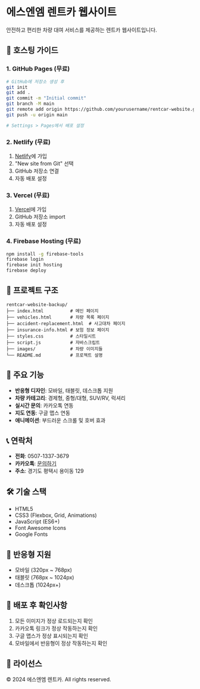 # 에스엔엠 렌트카 웹사이트

안전하고 편리한 차량 대여 서비스를 제공하는 렌트카 웹사이트입니다.

## 🚀 호스팅 가이드

### 1. GitHub Pages (무료)
```bash
# GitHub에 저장소 생성 후
git init
git add .
git commit -m "Initial commit"
git branch -M main
git remote add origin https://github.com/yourusername/rentcar-website.git
git push -u origin main

# Settings > Pages에서 배포 설정
```

### 2. Netlify (무료)
1. [Netlify](https://netlify.com)에 가입
2. "New site from Git" 선택
3. GitHub 저장소 연결
4. 자동 배포 설정

### 3. Vercel (무료)
1. [Vercel](https://vercel.com)에 가입
2. GitHub 저장소 import
3. 자동 배포 설정

### 4. Firebase Hosting (무료)
```bash
npm install -g firebase-tools
firebase login
firebase init hosting
firebase deploy
```

## 📁 프로젝트 구조

```
rentcar-website-backup/
├── index.html          # 메인 페이지
├── vehicles.html       # 차량 목록 페이지
├── accident-replacement.html  # 사고대차 페이지
├── insurance-info.html # 보험 정보 페이지
├── styles.css          # 스타일시트
├── script.js           # 자바스크립트
├── images/             # 차량 이미지들
└── README.md           # 프로젝트 설명
```

## 🎨 주요 기능

- **반응형 디자인**: 모바일, 태블릿, 데스크톱 지원
- **차량 카테고리**: 경제형, 중형/대형, SUV/RV, 럭셔리
- **실시간 문의**: 카카오톡 연동
- **지도 연동**: 구글 맵스 연동
- **애니메이션**: 부드러운 스크롤 및 호버 효과

## 📞 연락처

- **전화**: 0507-1337-3679
- **카카오톡**: [문의하기](http://pf.kakao.com/_ctKfn/chat)
- **주소**: 경기도 평택시 용이동 129

## 🛠️ 기술 스택

- HTML5
- CSS3 (Flexbox, Grid, Animations)
- JavaScript (ES6+)
- Font Awesome Icons
- Google Fonts

## 📱 반응형 지원

- 모바일 (320px ~ 768px)
- 태블릿 (768px ~ 1024px)
- 데스크톱 (1024px+)

## 🚀 배포 후 확인사항

1. 모든 이미지가 정상 로드되는지 확인
2. 카카오톡 링크가 정상 작동하는지 확인
3. 구글 맵스가 정상 표시되는지 확인
4. 모바일에서 반응형이 정상 작동하는지 확인

## 📄 라이선스

© 2024 에스엔엠 렌트카. All rights reserved.
